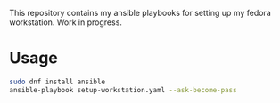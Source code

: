 This repository contains my ansible playbooks for setting up my fedora workstation. Work in progress.

# Usage
```sh
sudo dnf install ansible
ansible-playbook setup-workstation.yaml --ask-become-pass
```
